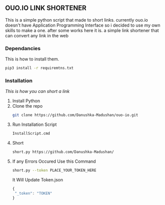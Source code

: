 ## OUO.IO LINK SHORTENER

This is a simple python script that made to short links. currently ouo.io doesn't have Application Programming Interface
so i decided to use my own skills to make a one. after some works here it is. a simple link shortener that can convert any link in the web

### Dependancies

This is how to install them.
  ```sh
  pip3 install -r requiremtns.txt
  ```

### Installation

_This is how you can short a link_

1. Install Python
2. Clone the repo
   ```sh
   git clone https://github.com/Danushka-Madushan/ouo-io.git
   ```
3. Run Installation Script
   ```sh
   InstallScript.cmd
   ```
4. Short
   ```sh
   short.py https://github.com/Danushka-Madushan/
   ```
5. If any Errors Occured Use this Command
   ```sh
   short.py --token PLACE_YOUR_TOKEN_HERE
   ```
   It Will Update Token.json
   ```js
   {
    "_token": "TOKEN"
   }
   ```
